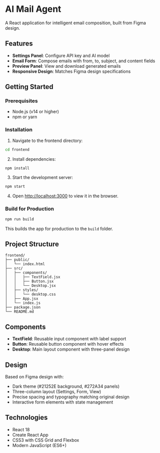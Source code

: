 # AI Mail Agent

A React application for intelligent email composition, built from Figma design.

## Features

- **Settings Panel**: Configure API key and AI model
- **Email Form**: Compose emails with from, to, subject, and content fields
- **Preview Panel**: View and download generated emails
- **Responsive Design**: Matches Figma design specifications

## Getting Started

### Prerequisites

- Node.js (v14 or higher)
- npm or yarn

### Installation

1. Navigate to the frontend directory:
```bash
cd frontend
```

2. Install dependencies:
```bash
npm install
```

3. Start the development server:
```bash
npm start
```

4. Open [http://localhost:3000](http://localhost:3000) to view it in the browser.

### Build for Production

```bash
npm run build
```

This builds the app for production to the `build` folder.

## Project Structure

```
frontend/
├── public/
│   └── index.html
├── src/
│   ├── components/
│   │   ├── TextField.jsx
│   │   ├── Button.jsx
│   │   └── Desktop.jsx
│   ├── styles/
│   │   └── desktop.css
│   ├── App.jsx
│   └── index.js
├── package.json
└── README.md
```

## Components

- **TextField**: Reusable input component with label support
- **Button**: Reusable button component with hover effects
- **Desktop**: Main layout component with three-panel design

## Design

Based on Figma design with:
- Dark theme (#21252E background, #272A34 panels)
- Three-column layout (Settings, Form, View)
- Precise spacing and typography matching original design
- Interactive form elements with state management

## Technologies

- React 18
- Create React App
- CSS3 with CSS Grid and Flexbox
- Modern JavaScript (ES6+)
